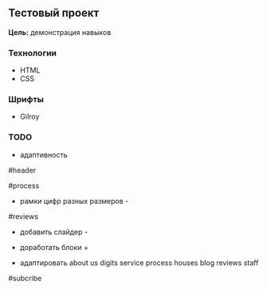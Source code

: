 ## Тестовый проект

__Цель:__ демонстрация навыков

### Технологии 
- HTML
- CSS 

### Шрифты
- Gilroy

### TODO
- адаптивность


#header

#process 
- рамки цифр разных размеров -

#reviews
- добавить слайдер - 
- доработать блоки + 


- адаптировать 
about us
digits
service
process
houses
blog
reviews
staff


#subcribe